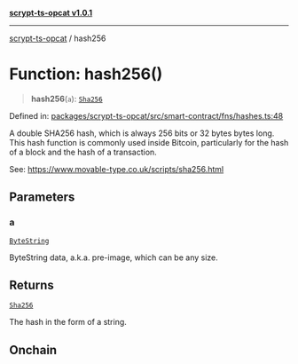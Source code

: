 [**scrypt-ts-opcat v1.0.1**](../README.md)

***

[scrypt-ts-opcat](../README.md) / hash256

# Function: hash256()

> **hash256**(`a`): [`Sha256`](../type-aliases/Sha256.md)

Defined in: [packages/scrypt-ts-opcat/src/smart-contract/fns/hashes.ts:48](https://github.com/OPCAT-Labs/ts-tools/blob/e67b8657b34dbf57f8a4f9bdf87cdc2742db16bb/packages/scrypt-ts-opcat/src/smart-contract/fns/hashes.ts#L48)

A double SHA256 hash, which is always 256 bits or 32 bytes bytes long. This
hash function is commonly used inside Bitcoin, particularly for the hash of a
block and the hash of a transaction.

See:
https://www.movable-type.co.uk/scripts/sha256.html

## Parameters

### a

[`ByteString`](../type-aliases/ByteString.md)

ByteString data, a.k.a. pre-image, which can be any size.

## Returns

[`Sha256`](../type-aliases/Sha256.md)

The hash in the form of a string.

## Onchain
